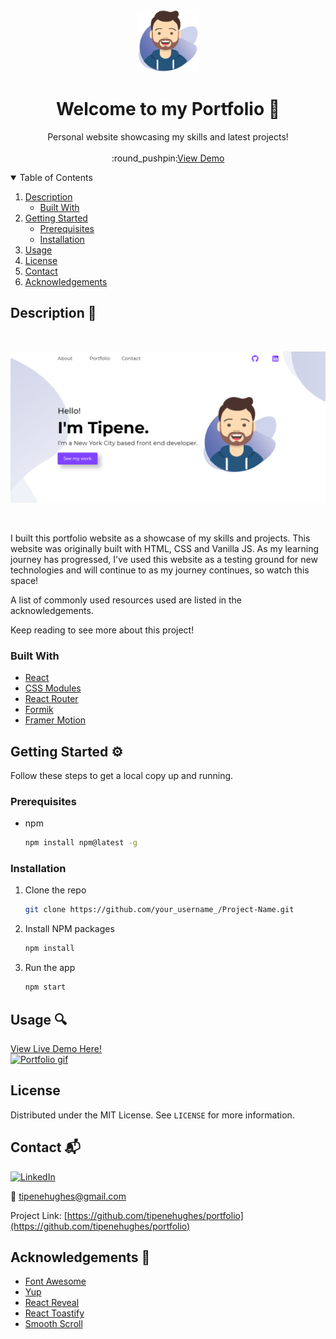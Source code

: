 <!-- PROJECT LOGO -->
<br />
<p align="center">
  <a href="https://github.com/tipenehughes/portfolio">
    <img src="src/Assets/img/avatar.svg" alt="Logo" width="100" height="100">
  </a>

  <h1 align="center">Welcome to my Portfolio 👋</h3>

  <p align="center">
    Personal website showcasing my skills and latest projects!    
    <br />
    <br />
    :round_pushpin:<a href="https://www.tipenehughes.com/">View Demo</a>
  </p>
</p>



<!-- TABLE OF CONTENTS -->
<details open="open">
  <summary>Table of Contents</summary>
  <ol>
    <li>
      <a href="#description-:ledger:">Description</a>
      <ul>
        <li><a href="#built-with">Built With</a></li>
      </ul>
    </li>
    <li>
      <a href="#getting-started">Getting Started</a>
      <ul>
        <li><a href="#prerequisites">Prerequisites</a></li>
        <li><a href="#installation">Installation</a></li>
      </ul>
    </li>
    <li><a href="#usage">Usage</a></li>    
    <li><a href="#license">License</a></li>
    <li><a href="#contact">Contact</a></li>
    <li><a href="#acknowledgements">Acknowledgements</a></li>
  </ol>
</details>



<!-- ABOUT THE PROJECT -->
## Description :ledger:

<br/>

[![Portfolio image][portfolio-image]](src/Assets/img/thumbnails/portfolio.png)

<br/>

I built this portfolio website as a showcase of my skills and projects. This website was originally built with HTML, CSS and Vanilla JS. As my learning journey has progressed, I've used this website as a testing ground for new technologies and will continue to as my journey continues, so watch this space!

A list of commonly used resources used are listed in the acknowledgements.

Keep reading to see more about this project!

### Built With 

* [React](https://reactjs.org/)
* [CSS Modules](https://github.com/css-modules/css-modules)
* [React Router](https://reactrouter.com/)
* [Formik](https://formik.org/)
* [Framer Motion](https://www.framer.com/motion/)


<!-- GETTING STARTED -->
## Getting Started ⚙️

Follow these steps to get a local copy up and running.

### Prerequisites

* npm
  ```sh
  npm install npm@latest -g
  ```

### Installation

1. Clone the repo
   ```sh
   git clone https://github.com/your_username_/Project-Name.git
   ```
2. Install NPM packages
   ```sh
   npm install
   ```
3. Run the app
   ```sh
   npm start
   ```

<!-- USAGE EXAMPLES -->
## Usage :mag:

<a href="https://www.tipenehughes.com/">View Live Demo Here!</a>
<br/>
[![Portfolio gif][portfolio-gif]](src/Assets/img/gif.gif)

<!-- LICENSE -->
## License

Distributed under the MIT License. See `LICENSE` for more information.

<!-- CONTACT -->
## Contact :mailbox_with_mail:

[![LinkedIn][linkedin-shield]][linkedin-url]

:e-mail: tipenehughes@gmail.com

Project Link: [https://github.com/tipenehughes/portfolio](https://github.com/tipenehughes/portfolio)

<!-- ACKNOWLEDGEMENTS -->
## Acknowledgements :clap:
* [Font Awesome](https://fontawesome.com/)
* [Yup](https://github.com/jquense/yup)
* [React Reveal](https://www.react-reveal.com/)
* [React Toastify](https://github.com/fkhadra/react-toastify)
* [Smooth Scroll](https://github.com/iamdustan/smoothscroll)



<!-- MARKDOWN LINKS & IMAGES -->
[linkedin-shield]: https://img.shields.io/badge/-LinkedIn-black.svg?style=for-the-badge&logo=linkedin&colorB=2867B2
[linkedin-url]: https://www.linkedin.com/in/tipene-hughes/
[portfolio-image]: src/Assets/img/thumbnails/portfolio.png
[portfolio-gif]: src/Assets/img/gif.gif
